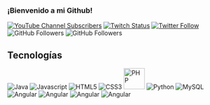 ### ¡Bienvenido a mi Github!

[![YouTube Channel Subscribers](https://img.shields.io/youtube/channel/subscribers/UCEzsgYrYzOCOcwmjhu_pngw?style=social)](https://youtube.com/DiscoDurodeRoer?sub_confirmation=1)
[![Twitch Status](https://img.shields.io/twitch/status/discoduroderoer_prog?style=social)](https://twitch.com/discoduroderoer_prog)
[![Twitter Follow](https://img.shields.io/twitter/follow/DiscoDurodeRoer?style=social)](https://twitter.com/DiscoDurodeRoer)
![GitHub Followers](https://img.shields.io/github/followers/DiscoDurodeRoer?style=social)
![GitHub Followers](https://img.shields.io/github/stars/DiscoDurodeRoer?style=social)

## <b>Tecnologías</b>


<p align="left"> 
   <img title="Java" alt="Java" src="https://img.icons8.com/color/48/000000/java-coffee-cup-logo.png"/ >
   <img title="Javascript" alt="Javascript" src="https://img.icons8.com/color/48/000000/javascript.png"/>
   <img title="HTML5" alt="HTML5" src="https://img.icons8.com/color/48/000000/html-5.png"/>
   <img title="CSS3" alt="CSS3" src="https://img.icons8.com/color/48/000000/css3.png"/>
   <img title="PHP" alt="PHP" src="https://www.kindpng.com/picc/m/11-118738_php-logo-png-circle-transparent-png.png" alt="express" width="48" height="48"/>
   <img title="Python" alt="Python" src="https://img.icons8.com/color/48/000000/python.png"/>
   <img title="MySQL" alt="MySQL" src="https://img.icons8.com/fluent/50/000000/mysql-logo.png"/> 
   <img title="Angular" alt="Angular" src="https://img.icons8.com/color/48/BDBDBD/angularjs.png"/> 
   <img title="Angular" alt="Angular" src="https://img.icons8.com/color/875EFF/48/c-sharp-logo.png"/> 
   <img title="Angular" alt="Angular" src="https://img.icons8.com/color/0D61A9/48/typescript"/> 
   <img title="Angular" alt="Angular" src="https://img.icons8.com/color/673AB7/48/bootstrap"/> 
  
</p>

